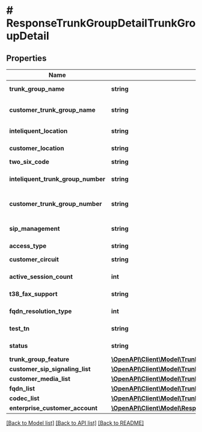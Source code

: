 # # ResponseTrunkGroupDetailTrunkGroupDetail

## Properties

Name | Type | Description | Notes
------------ | ------------- | ------------- | -------------
**trunk_group_name** | **string** | Trunk Group Name | [optional]
**customer_trunk_group_name** | **string** | Customer Trunk Group Name | [optional]
**inteliquent_location** | **string** | Inteliquent Location. | [optional]
**customer_location** | **string** | Customer Location. | [optional]
**two_six_code** | **string** | TwoSix Code. | [optional]
**inteliquent_trunk_group_number** | **string** | Inteliquent Trunk Group Number. | [optional]
**customer_trunk_group_number** | **string** | Customer Trunk Group Number. | [optional]
**sip_management** | **string** | SIP Management Type. | [optional]
**access_type** | **string** | Access Type. | [optional]
**customer_circuit** | **string** | Customer Circuit. | [optional]
**active_session_count** | **int** | Active Session Count. | [optional]
**t38_fax_support** | **string** | T38FaxSupport flag. | [optional]
**fqdn_resolution_type** | **int** | FQDN resolution type. | [optional]
**test_tn** | **string** | Trunk Group Test TN | [optional]
**status** | **string** | Trunk Group Service Status. | [optional]
**trunk_group_feature** | [**\OpenAPI\Client\Model\TrunkGroupOrderDetailTrunkGroupOrderDetailTrunkGroupFeature**](TrunkGroupOrderDetailTrunkGroupOrderDetailTrunkGroupFeature.md) |  | [optional]
**customer_sip_signaling_list** | [**\OpenAPI\Client\Model\TrunkGroupOrderDetailTrunkGroupOrderDetailCustomerSipSignalingList**](TrunkGroupOrderDetailTrunkGroupOrderDetailCustomerSipSignalingList.md) |  | [optional]
**customer_media_list** | [**\OpenAPI\Client\Model\TrunkGroupOrderDetailTrunkGroupOrderDetailCustomerMediaList**](TrunkGroupOrderDetailTrunkGroupOrderDetailCustomerMediaList.md) |  | [optional]
**fqdn_list** | [**\OpenAPI\Client\Model\TrunkGroupOrderDetailTrunkGroupOrderDetailFqdnList**](TrunkGroupOrderDetailTrunkGroupOrderDetailFqdnList.md) |  | [optional]
**codec_list** | [**\OpenAPI\Client\Model\TrunkGroupOrderDetailTrunkGroupOrderDetailCodecList**](TrunkGroupOrderDetailTrunkGroupOrderDetailCodecList.md) |  | [optional]
**enterprise_customer_account** | [**\OpenAPI\Client\Model\ResponseTrunkGroupDetailTrunkGroupDetailEnterpriseCustomerAccount**](ResponseTrunkGroupDetailTrunkGroupDetailEnterpriseCustomerAccount.md) |  | [optional]

[[Back to Model list]](../../README.md#models) [[Back to API list]](../../README.md#endpoints) [[Back to README]](../../README.md)
